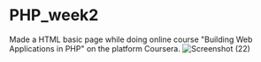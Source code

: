 # PHP_week2
Made a HTML basic page while doing online course "Building Web Applications in PHP" on the platform Coursera.
![Screenshot (22)](https://user-images.githubusercontent.com/60737601/156036578-572f1927-077b-42c8-ad94-37eacf00fa52.png)
